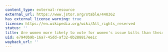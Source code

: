 ```yaml
---
content_type: external-resource
external_url: https://www.jstor.org/stable/440362
has_external_license_warning: true
license: https://en.wikipedia.org/wiki/All_rights_reserved
status: ''
title: Are women more likely to vote for women's issue bills than their male colleagues?
uid: e7940b9b-16a7-45dd-af32-0b288817ee1c
wayback_url: ''
---
```

